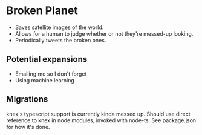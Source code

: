 # Broken Planet

* Saves satellite images of the world.
* Allows for a human to judge whether or not they're messed-up looking.
* Periodically tweets the broken ones.

## Potential expansions

* Emailing me so I don't forget
* Using machine learning

## Migrations

knex's typescript support is currently kinda messed up.  Should use direct reference to knex in node modules, invoked with node-ts.  See package.json for how it's done.
